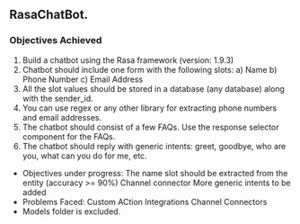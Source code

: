 ## RasaChatBot.
### Objectives Achieved
1. Build a chatbot using the Rasa framework (version: 1.9.3) 
2. Chatbot should include one form with the following slots: a) Name b) Phone Number c) Email Address 
3. All the slot values should be stored in a database (any database) along with the sender_id.  
5. You can use regex or any other library for extracting phone numbers and email addresses. 
6. The chatbot should consist of a few FAQs. Use the response selector component for the FAQs. 
7. The chatbot should reply with generic intents: greet, goodbye, who are you, what can you do for me, etc. 

- Objectives under progress:
    The name slot should be extracted from the entity (accuracy >= 90%)
    Channel connector
    More generic intents to be added
- Problems Faced:
    Custom ACtion Integrations
    Channel Connectors
- Models folder is excluded.
